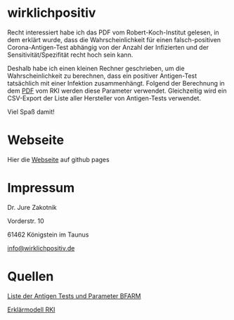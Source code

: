 # wirklichpositiv

Recht interessiert habe ich das PDF vom Robert-Koch-Institut gelesen, in dem erklärt wurde, dass die Wahrscheinlichkeit für einen falsch-positiven Corona-Antigen-Test abhängig von der Anzahl der Infizierten und der Sensitivität/Spezifität recht hoch sein kann.

Deshalb habe ich einen kleinen Rechner geschrieben, um die Wahrscheinlichkeit zu berechnen, dass ein positiver Antigen-Test tatsächlich mit einer Infektion zusammenhängt. Folgend der Berechnung in dem [PDF](https://www.rki.de/DE/Content/InfAZ/N/Neuartiges_Coronavirus/Infografik_Antigentest_PDF.html) vom RKI werden diese Parameter verwendet. Gleichzeitig wird ein CSV-Export der Liste aller Hersteller von Antigen-Tests verwendet.

Viel Spaß damit!

# Webseite

Hier die [Webseite](http://wirklichpositiv.de) auf github pages

# Impressum

Dr. Jure Zakotnik

Vorderstr. 10

61462 Königstein im Taunus

info@wirklichpositiv.de

# Quellen

[Liste der Antigen Tests und Parameter BFARM](https://antigentest.bfarm.de/ords/f?p=101:100:9264024647453:::::&tz=2:00)

[Erklärmodell RKI](https://www.rki.de/DE/Content/InfAZ/N/Neuartiges_Coronavirus/Infografik_Antigentest_PDF.html)
